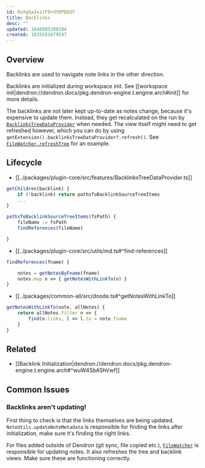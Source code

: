 ```yaml
---
id: RoXgGa3xzzF9rdYDPDDUY
title: Backlinks
desc: ""
updated: 1646985398384
created: 1635581979547
---
```


## Overview

Backlinks are used to navigate note links in the other direction.

Backlinks are initialized during workspace init. See [[workspace init|dendron://dendron.docs/pkg.dendron-engine.t.engine.arch#init]] for more details.

The backlinks are not later kept up-to-date as notes change, because it's
expensive to update them. Instead, they get recalculated on the run by [`BacklinksTreeDataProvider`](https://github.com/dendronhq/dendron/blob/105dc566be371a405d0b1372fe9b9c5afd9a497a/packages/plugin-core/src/features/BacklinksTreeDataProvider.ts#L171) when needed. The view itself might need to get refreshed however, which you can do by using `getExtension().backlinksTreeDataProvider?.refresh()`. See [`FileWatcher.refreshTree`](https://github.com/dendronhq/dendron/blob/a833aa16f7bf8d8c69e07caf5dd1e376de93a974/packages/plugin-core/src/fileWatcher.ts#L202) for an example.

## Lifecycle

- [[../packages/plugin-core/src/features/BacklinksTreeDataProvider.ts]]

```ts
getChildren(backlink) {
	if (!backlink) return pathsToBacklinkSourceTreeItems
	...
}

pathsToBacklinkSourceTreeItems(fsPath) {
	fileName := fsPath
	findReferences(fileName)

}
```

- [[../packages/plugin-core/src/utils/md.ts#^find-references]]

```ts
findReferences(fname) {

	notes = getNotesByFname(fname)
	notes.map n => { getNotesWithLinkTo(n) }
}
```

- [[../packages/common-all/src/dnode.ts#^getNotesWithLinkTo]]

```ts
getNotesWithLinkTo(note, allNotes) {
	return allNotes.filter n => {
		find(n.links, l => l.to = note.fname
	}
}

```

## Related

- [[Backlink Initialization|dendron://dendron.docs/pkg.dendron-engine.t.engine.arch#^wuW4SbA5hVwf]]

## Common Issues

### Backlinks aren't updating!

First thing to check is that the links themselves are being updated.
`NoteUtils.updateNoteMetadata` is responsible for finding the links after
initialization, make sure it's finding the right links.

For files added outside of Dendron (git sync, file copied etc.), [`FileWatcher`](https://github.com/dendronhq/dendron/blob/a833aa16f7bf8d8c69e07caf5dd1e376de93a974/packages/plugin-core/src/fileWatcher.ts#L23) is responsible for updating notes. It also refreshes the tree and backlink views. Make sure these are functioning correctly.
